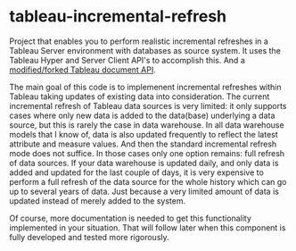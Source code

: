 # tableau-incremental-refresh
Project that enables you to perform realistic incremental refreshes in a Tableau Server environment with databases as source system. It uses the Tableau Hyper and Server Client API's to accomplish this. And a [modified/forked Tableau document API](https://github.com/Bartman0/document-api-python/tree/extract).

The main goal of this code is to implemenent incremental refreshes within Tableau taking updates of existing data into consideration. The current incremental refresh of Tableau data sources is very limited: it only supports cases where only new data is added to the data(base) underlying a data source, but this is rarely the case in data warehouse. In all data warehouse models that I know of, data is also updated frequently to reflect the latest attribute and measure values. And then the standard incremental refresh mode does not suffice. In those cases only one option remains: full refresh of data sources.
If your data warehouse is updated daily, and only data is added and updated for the last couple of days, it is very expensive to perform a full refresh of the data source for the whole history which can go up to several years of data. Just because a very limited amount of data is updated instead of merely added to the system.

Of course, more documentation is needed to get this functionality implemented in your situation. That will follow later when this component is fully developed and tested more rigorously.
